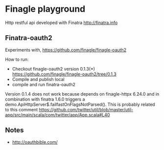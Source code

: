 # Finagle playground

Http restful api developed with Finatra http://finatra.info

## Finatra-oauth2

Experiments with, https://github.com/finagle/finagle-oauth2

How to run:

* Checkout finagle-oauth2 version 0.1.3(*) https://github.com/finagle/finagle-oauth2/tree/0.1.3
* Compile and publish local
* compile and run finatra-oauth2

Version 0.1.4 does not work because depends on finagle-httpx 6.24.0 and in combination with finatra 1.6.0
triggers a demo.ApiHttpServer$.failfastOnFlagsNotParsed(). This is probably related to this comment
https://github.com/twitter/util/blob/master/util-app/src/main/scala/com/twitter/app/App.scala#L40


## Notes

* http://oauthbible.com/






